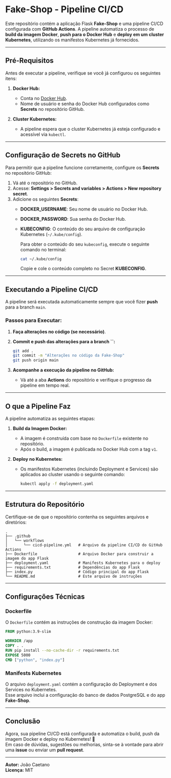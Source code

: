 # **Fake-Shop - Pipeline CI/CD**

Este repositório contém a aplicação Flask **Fake-Shop** e uma pipeline CI/CD configurada com **GitHub Actions**. A pipeline automatiza o processo de **build da imagem Docker**, **push para o Docker Hub** e **deploy em um cluster Kubernetes**, utilizando os manifestos Kubernetes já fornecidos.

---

## **Pré-Requisitos**

Antes de executar a pipeline, verifique se você já configurou os seguintes itens:

1. **Docker Hub:**

   - Conta no [Docker Hub](https://hub.docker.com/).
   - Nome de usuário e senha do Docker Hub configurados como **Secrets** no repositório GitHub.

2. **Cluster Kubernetes:**

   - A pipeline espera que o cluster Kubernetes já esteja configurado e acessível via `kubectl`.

---

## **Configuração de Secrets no GitHub**

Para permitir que a pipeline funcione corretamente, configure os **Secrets** no repositório GitHub:

1. Vá até o repositório no GitHub.
2. Acesse: **Settings > Secrets and variables > Actions > New repository secret**.
3. Adicione os seguintes **Secrets**:
   - **DOCKER\_USERNAME**: Seu nome de usuário no Docker Hub.
   - **DOCKER\_PASSWORD**: Sua senha do Docker Hub.
   - **KUBECONFIG**: O conteúdo do seu arquivo de configuração Kubernetes (`~/.kube/config`).

     Para obter o conteúdo do seu `kubeconfig`, execute o seguinte comando no terminal:
     ```bash
     cat ~/.kube/config
     ```
     Copie e cole o conteúdo completo no Secret **KUBECONFIG**.

---

## **Executando a Pipeline CI/CD**

A pipeline será executada automaticamente sempre que você fizer **push** para a branch `main`.

### **Passos para Executar:**

1. **Faça alterações no código (se necessário)**.

2. **Commit e push das alterações para a branch **``**:**

   ```bash
   git add .
   git commit -m "Alterações no código da Fake-Shop"
   git push origin main
   ```

3. **Acompanhe a execução da pipeline no GitHub:**

   - Vá até a aba **Actions** do repositório e verifique o progresso da pipeline em tempo real.

---

## **O que a Pipeline Faz**

A pipeline automatiza as seguintes etapas:

1. **Build da Imagem Docker:**

   - A imagem é construída com base no `Dockerfile` existente no repositório.
   - Após o build, a imagem é publicada no Docker Hub com a tag `v1`.

2. **Deploy no Kubernetes:**

   - Os manifestos Kubernetes (incluindo Deployment e Services) são aplicados ao cluster usando o seguinte comando:
     ```bash
     kubectl apply -f deployment.yaml
     ```

---

## **Estrutura do Repositório**

Certifique-se de que o repositório contenha os seguintes arquivos e diretórios:

```
.
├── .github
│   └── workflows
│       └── cicd-pipeline.yml   # Arquivo da pipeline CI/CD do GitHub Actions
├── Dockerfile                  # Arquivo Docker para construir a imagem do app Flask
├── deployment.yaml             # Manifests Kubernetes para o deploy
├── requirements.txt            # Dependências do app Flask
├── index.py                    # Código principal do app Flask
└── README.md                   # Este arquivo de instruções
```

---

## **Configurações Técnicas**

### **Dockerfile**

O `Dockerfile` contém as instruções de construção da imagem Docker:

```dockerfile
FROM python:3.9-slim

WORKDIR /app
COPY . .
RUN pip install --no-cache-dir -r requirements.txt
EXPOSE 5000
CMD ["python", "index.py"]
```

### **Manifests Kubernetes**

O arquivo `deployment.yaml` contém a configuração do Deployment e dos Services no Kubernetes.\
Esse arquivo inclui a configuração do banco de dados PostgreSQL e do app **Fake-Shop**.

---

## **Conclusão**

Agora, sua pipeline CI/CD está configurada e automatiza o build, push da imagem Docker e deploy no Kubernetes! 🚀\
Em caso de dúvidas, sugestões ou melhorias, sinta-se à vontade para abrir uma **issue** ou enviar um **pull request**.

---

**Autor:** João Caetano\
**Licença:** MIT

